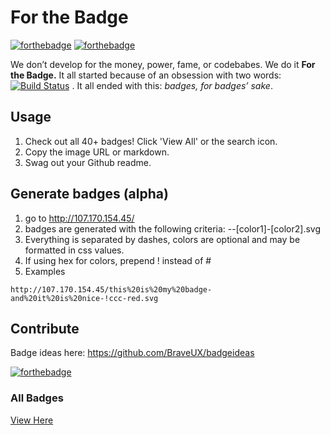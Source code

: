 # For the Badge

[![forthebadge](http://forthebadge.com/badges/fuck-it-ship-it.svg)](http://forthebadge.com)
[![forthebadge](http://forthebadge.com/badges/no-ragrets.svg)](http://forthebadge.com)

We don’t develop for the money, power, fame, or codebabes. We do it **For the Badge.** It all started because of an obsession with two words: [![Build Status](https://travis-ci.org/BraveUX/forthebadge.svg)](https://travis-ci.org/BraveUX/forthebadge) . It all ended with this: _badges, for badges’ sake_.

## Usage

1. Check out all 40+ badges!  Click 'View All' or the search icon.
2. Copy the image URL or markdown.
3. Swag out your Github readme.

## Generate badges (alpha)
1. go to http://107.170.154.45/
2. badges are generated with the following criteria: <word1>-<word2>-[color1]-[color2].svg
3. Everything is separated by dashes, colors are optional and may be formatted in css values.
4. If using hex for colors, prepend ! instead of #
5. Examples

`http://107.170.154.45/this%20is%20my%20badge-and%20it%20is%20nice-!ccc-red.svg`


## Contribute

Badge ideas here: https://github.com/BraveUX/badgeideas

[![forthebadge](http://forthebadge.com/badges/built-with-love.svg)](http://forthebadge.com)



### All Badges

[View Here](http://forthebadge.com)


